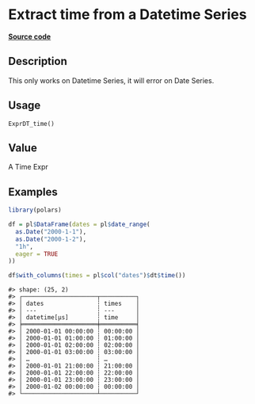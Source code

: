 
# Extract time from a Datetime Series

[**Source code**](https://github.com/pola-rs/r-polars/tree/53c7d964901ed4a019998e89aff8c6d44691d793/R/expr__datetime.R#L1010)

## Description

This only works on Datetime Series, it will error on Date Series.

## Usage

<pre><code class='language-R'>ExprDT_time()
</code></pre>

## Value

A Time Expr

## Examples

``` r
library(polars)

df = pl$DataFrame(dates = pl$date_range(
  as.Date("2000-1-1"),
  as.Date("2000-1-2"),
  "1h",
  eager = TRUE
))

df$with_columns(times = pl$col("dates")$dt$time())
```

    #> shape: (25, 2)
    #> ┌─────────────────────┬──────────┐
    #> │ dates               ┆ times    │
    #> │ ---                 ┆ ---      │
    #> │ datetime[μs]        ┆ time     │
    #> ╞═════════════════════╪══════════╡
    #> │ 2000-01-01 00:00:00 ┆ 00:00:00 │
    #> │ 2000-01-01 01:00:00 ┆ 01:00:00 │
    #> │ 2000-01-01 02:00:00 ┆ 02:00:00 │
    #> │ 2000-01-01 03:00:00 ┆ 03:00:00 │
    #> │ …                   ┆ …        │
    #> │ 2000-01-01 21:00:00 ┆ 21:00:00 │
    #> │ 2000-01-01 22:00:00 ┆ 22:00:00 │
    #> │ 2000-01-01 23:00:00 ┆ 23:00:00 │
    #> │ 2000-01-02 00:00:00 ┆ 00:00:00 │
    #> └─────────────────────┴──────────┘
